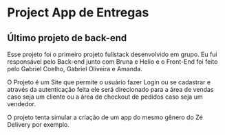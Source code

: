 # Project App de Entregas
## Último projeto de back-end

Esse projeto foi o primeiro projeto fullstack desenvolvido em grupo. Eu fui responsável pelo Back-end junto com Bruna e Helio e o Front-End foi feito pelo Gabriel Coelho, Gabriel Oliveira e Amanda.

O Projeto é um Site que permite o usuário fazer Login ou se cadastrar e através da autenticação feita ele será direcionado para a área de vendas caso seja um cliente ou a área de checkout de pedidos caso seja um vendedor.

O projeto tenta simular a criação de um app do mesmo gênero do Zé Delivery por exemplo.
